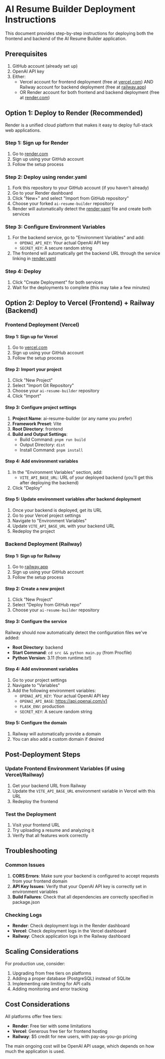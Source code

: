 # AI Resume Builder Deployment Instructions

This document provides step-by-step instructions for deploying both the frontend and backend of the AI Resume Builder application.

## Prerequisites

1. GitHub account (already set up)
2. OpenAI API key
3. Either:
   - Vercel account for frontend deployment (free at [vercel.com](https://vercel.com)) AND Railway account for backend deployment (free at [railway.app](https://railway.app))
   - OR Render account for both frontend and backend deployment (free at [render.com](https://render.com))

## Option 1: Deploy to Render (Recommended)

Render is a unified cloud platform that makes it easy to deploy full-stack web applications.

### Step 1: Sign up for Render
1. Go to [render.com](https://render.com)
2. Sign up using your GitHub account
3. Follow the setup process

### Step 2: Deploy using render.yaml
1. Fork this repository to your GitHub account (if you haven't already)
2. Go to your Render dashboard
3. Click "New+" and select "Import from GitHub repository"
4. Choose your forked `ai-resume-builder` repository
5. Render will automatically detect the [render.yaml](file://c:\Users\Ygor\Downloads\ai-resume-builder-main\render.yaml) file and create both services

### Step 3: Configure Environment Variables
1. For the backend service, go to "Environment Variables" and add:
   - `OPENAI_API_KEY`: Your actual OpenAI API key
   - `SECRET_KEY`: A secure random string
2. The frontend will automatically get the backend URL through the service linking in [render.yaml](file://c:\Users\Ygor\Downloads\ai-resume-builder-main\render.yaml)

### Step 4: Deploy
1. Click "Create Deployment" for both services
2. Wait for the deployments to complete (this may take a few minutes)

## Option 2: Deploy to Vercel (Frontend) + Railway (Backend)

### Frontend Deployment (Vercel)

#### Step 1: Sign up for Vercel
1. Go to [vercel.com](https://vercel.com)
2. Sign up using your GitHub account
3. Follow the setup process

#### Step 2: Import your project
1. Click "New Project"
2. Select "Import Git Repository"
3. Choose your `ai-resume-builder` repository
4. Click "Import"

#### Step 3: Configure project settings
1. **Project Name**: ai-resume-builder (or any name you prefer)
2. **Framework Preset**: Vite
3. **Root Directory**: frontend
4. **Build and Output Settings**:
   - Build Command: `pnpm run build`
   - Output Directory: `dist`
   - Install Command: `pnpm install`

#### Step 4: Add environment variables
1. In the "Environment Variables" section, add:
   - `VITE_API_BASE_URL`: URL of your deployed backend (you'll get this after deploying the backend)
2. Click "Deploy"

#### Step 5: Update environment variables after backend deployment
1. Once your backend is deployed, get its URL
2. Go to your Vercel project settings
3. Navigate to "Environment Variables"
4. Update `VITE_API_BASE_URL` with your backend URL
5. Redeploy the project

### Backend Deployment (Railway)

#### Step 1: Sign up for Railway
1. Go to [railway.app](https://railway.app)
2. Sign up using your GitHub account
3. Follow the setup process

#### Step 2: Create a new project
1. Click "New Project"
2. Select "Deploy from GitHub repo"
3. Choose your `ai-resume-builder` repository

#### Step 3: Configure the service
Railway should now automatically detect the configuration files we've added:
- **Root Directory**: backend
- **Start Command**: `cd src && python main.py` (from Procfile)
- **Python Version**: 3.11 (from runtime.txt)

#### Step 4: Add environment variables
1. Go to your project settings
2. Navigate to "Variables"
3. Add the following environment variables:
   - `OPENAI_API_KEY`: Your actual OpenAI API key
   - `OPENAI_API_BASE`: https://api.openai.com/v1
   - `FLASK_ENV`: production
   - `SECRET_KEY`: A secure random string

#### Step 5: Configure the domain
1. Railway will automatically provide a domain
2. You can also add a custom domain if desired

## Post-Deployment Steps

### Update Frontend Environment Variables (if using Vercel/Railway)
1. Get your backend URL from Railway
2. Update the `VITE_API_BASE_URL` environment variable in Vercel with this URL
3. Redeploy the frontend

### Test the Deployment
1. Visit your frontend URL
2. Try uploading a resume and analyzing it
3. Verify that all features work correctly

## Troubleshooting

### Common Issues

1. **CORS Errors**: Make sure your backend is configured to accept requests from your frontend domain
2. **API Key Issues**: Verify that your OpenAI API key is correctly set in environment variables
3. **Build Failures**: Check that all dependencies are correctly specified in package.json

### Checking Logs
- **Render**: Check deployment logs in the Render dashboard
- **Vercel**: Check deployment logs in the Vercel dashboard
- **Railway**: Check application logs in the Railway dashboard

## Scaling Considerations

For production use, consider:
1. Upgrading from free tiers on platforms
2. Adding a proper database (PostgreSQL) instead of SQLite
3. Implementing rate limiting for API calls
4. Adding monitoring and error tracking

## Cost Considerations

All platforms offer free tiers:
- **Render**: Free tier with some limitations
- **Vercel**: Generous free tier for frontend hosting
- **Railway**: $5 credit for new users, with pay-as-you-go pricing

The main ongoing cost will be OpenAI API usage, which depends on how much the application is used.